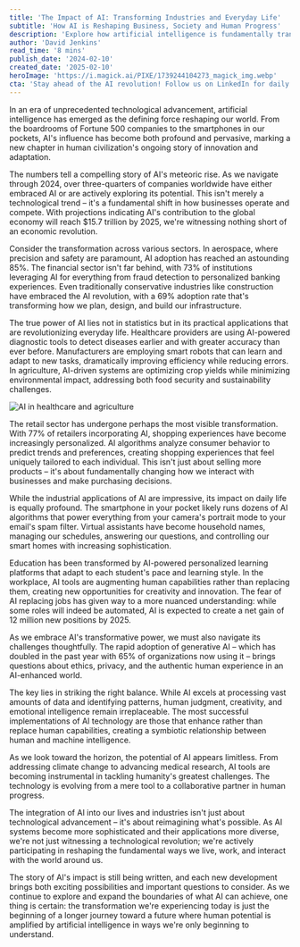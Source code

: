 ```yaml
---
title: 'The Impact of AI: Transforming Industries and Everyday Life'
subtitle: 'How AI is Reshaping Business, Society and Human Progress'
description: 'Explore how artificial intelligence is fundamentally transforming industries and daily life, from Fortune 500 boardrooms to smartphones. With AI adoption reaching 85% in aerospace and 73% in finance, this technological revolution is creating a $15.7 trillion economic impact by 2025. Discover how AI is reshaping healthcare, retail, education, and workplace dynamics while creating new opportunities for human-AI collaboration.'
author: 'David Jenkins'
read_time: '8 mins'
publish_date: '2024-02-10'
created_date: '2025-02-10'
heroImage: 'https://i.magick.ai/PIXE/1739244104273_magick_img.webp'
cta: 'Stay ahead of the AI revolution! Follow us on LinkedIn for daily insights into how artificial intelligence is reshaping our world and transforming industries. Join our community of forward-thinking professionals!'
---
```


In an era of unprecedented technological advancement, artificial intelligence has emerged as the defining force reshaping our world. From the boardrooms of Fortune 500 companies to the smartphones in our pockets, AI's influence has become both profound and pervasive, marking a new chapter in human civilization's ongoing story of innovation and adaptation.

The numbers tell a compelling story of AI's meteoric rise. As we navigate through 2024, over three-quarters of companies worldwide have either embraced AI or are actively exploring its potential. This isn't merely a technological trend – it's a fundamental shift in how businesses operate and compete. With projections indicating AI's contribution to the global economy will reach $15.7 trillion by 2025, we're witnessing nothing short of an economic revolution.

Consider the transformation across various sectors. In aerospace, where precision and safety are paramount, AI adoption has reached an astounding 85%. The financial sector isn't far behind, with 73% of institutions leveraging AI for everything from fraud detection to personalized banking experiences. Even traditionally conservative industries like construction have embraced the AI revolution, with a 69% adoption rate that's transforming how we plan, design, and build our infrastructure.

The true power of AI lies not in statistics but in its practical applications that are revolutionizing everyday life. Healthcare providers are using AI-powered diagnostic tools to detect diseases earlier and with greater accuracy than ever before. Manufacturers are employing smart robots that can learn and adapt to new tasks, dramatically improving efficiency while reducing errors. In agriculture, AI-driven systems are optimizing crop yields while minimizing environmental impact, addressing both food security and sustainability challenges.

![AI in healthcare and agriculture](https://i.magick.ai/PIXE/1739244104273_magick_img.webp)

The retail sector has undergone perhaps the most visible transformation. With 77% of retailers incorporating AI, shopping experiences have become increasingly personalized. AI algorithms analyze consumer behavior to predict trends and preferences, creating shopping experiences that feel uniquely tailored to each individual. This isn't just about selling more products – it's about fundamentally changing how we interact with businesses and make purchasing decisions.

While the industrial applications of AI are impressive, its impact on daily life is equally profound. The smartphone in your pocket likely runs dozens of AI algorithms that power everything from your camera's portrait mode to your email's spam filter. Virtual assistants have become household names, managing our schedules, answering our questions, and controlling our smart homes with increasing sophistication.

Education has been transformed by AI-powered personalized learning platforms that adapt to each student's pace and learning style. In the workplace, AI tools are augmenting human capabilities rather than replacing them, creating new opportunities for creativity and innovation. The fear of AI replacing jobs has given way to a more nuanced understanding: while some roles will indeed be automated, AI is expected to create a net gain of 12 million new positions by 2025.

As we embrace AI's transformative power, we must also navigate its challenges thoughtfully. The rapid adoption of generative AI – which has doubled in the past year with 65% of organizations now using it – brings questions about ethics, privacy, and the authentic human experience in an AI-enhanced world.

The key lies in striking the right balance. While AI excels at processing vast amounts of data and identifying patterns, human judgment, creativity, and emotional intelligence remain irreplaceable. The most successful implementations of AI technology are those that enhance rather than replace human capabilities, creating a symbiotic relationship between human and machine intelligence.

As we look toward the horizon, the potential of AI appears limitless. From addressing climate change to advancing medical research, AI tools are becoming instrumental in tackling humanity's greatest challenges. The technology is evolving from a mere tool to a collaborative partner in human progress.

The integration of AI into our lives and industries isn't just about technological advancement – it's about reimagining what's possible. As AI systems become more sophisticated and their applications more diverse, we're not just witnessing a technological revolution; we're actively participating in reshaping the fundamental ways we live, work, and interact with the world around us.

The story of AI's impact is still being written, and each new development brings both exciting possibilities and important questions to consider. As we continue to explore and expand the boundaries of what AI can achieve, one thing is certain: the transformation we're experiencing today is just the beginning of a longer journey toward a future where human potential is amplified by artificial intelligence in ways we're only beginning to understand.
